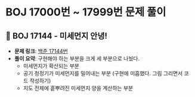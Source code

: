 # BOJ 17000번 ~ 17999번 문제 풀이

## 📌 BOJ 17144 - 미세먼지 안녕!
- **문제 링크**: [백준 17144번](https://www.acmicpc.net/problem/17144)
- **풀이 요약**: 구현해야 하는 부분을 크게 세 부분으로 나눴다.
  - 미세먼지가 확산되는 부분
  - 공기 청정기가 미세먼지를 밀어내는 부분 (구현에 미흡했다. 그림 그리면서 코드 작성하기)
  - 지도 전체에 흩뿌려진 미세먼지 양을 계산하는 부분